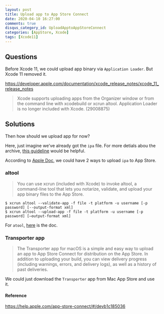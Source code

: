 ```yaml
---
layout: post
title: Upload app to App Store Connect
date: 2020-04-10 16:27:00
comments: true
disqus_category_id: UploadApptoAppStoreConnect
categories: [AppStore, Xcode]
tags: [Xcode11]
---
```


## Questions

Before Xcode 11, we could upload app binary via `Application Loader`. But Xcode 11 removed it.

<https://developer.apple.com/documentation/xcode_release_notes/xcode_11_release_notes>

> Xcode supports uploading apps from the Organizer window or from the command line with xcodebuild or xcrun altool. Application Loader is no longer included with Xcode. (29008875)

## Solutions

Then how should we upload app for now?

Here, just imagine we've already got the `ipa` file. For more detials abou the archive, [this guideline](https://help.apple.com/xcode/mac/current/#/dev442d7f2ca) would be helpful.

According to [Apple Doc](https://help.apple.com/app-store-connect/#/devb1c185036), we could have 2 ways to upload `ipa` to App Store.

### altool

> You can use xcrun (included with Xcode) to invoke altool, a command-line tool that lets you notarize, validate, and upload your app binary files to the App Store.

```shell
$ xcrun altool --validate-app -f file -t platform -u username [-p password] [--output-format xml]
$ xcrun altool --upload-app -f file -t platform -u username [-p password] [—output-format xml]
```

For `atool`, [here](https://help.apple.com/asc/appsaltool/) is the doc.

### Transporter app

> The Transporter app for macOS is a simple and easy way to upload an app to App Store Connect for distribution on the App Store. In addition to uploading your build, you can view delivery progress (including warnings, errors, and delivery logs), as well as a history of past deliveries.

We could just download the `Transporter` app from Mac App Store and use it.

#### Reference

<https://help.apple.com/app-store-connect/#/devb1c185036>